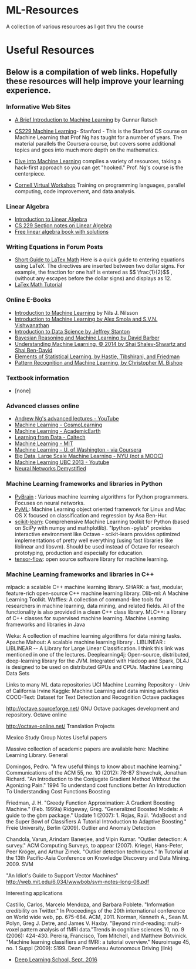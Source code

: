 # ML-Resources #
 A collection of various resources as I got thru the course
 
 
# Useful Resources #

## Below is a compilation of web links. Hopefully these resources will help improve your learning experience. ##

### Informative Web Sites ###

* [A Brief Introduction to Machine Learning]( https://events.ccc.de/congress/2004/fahrplan/files/105-machine-learning-paper.pdf) by Gunnar Ratsch

* [CS229 Machine Learning](http://cs229.stanford.edu/materials.html)- Stanford - This is the Stanford CS course on Machine Learning that Prof Ng has taught for a number of years. The material parallels the Coursera course, but covers some additional topics and goes into much more depth on the mathematics.

* [Dive into Machine Learning](https://github.com/hangtwenty/dive-into-machine-learning) compiles a variety of resources, taking a hack-first approach so you can get "hooked." Prof. Ng's course is the centerpiece.
* [Cornell Virtual Workshop](https://cvw.cac.cornell.edu/default) Training on programming languages, parallel computing, code improvement, and data analysis.


### Linear Algebra ###

* [Introduction to Linear Algebra](http://www.eigenvector.com/Docs/LinAlg.pdf)
* [CS 229 Section notes on Linear Algebra](http://www.eigenvector.com/Docs/LinAlg.pdf)
* [Free linear algebra book with solutions](http://cs229.stanford.edu/section/cs229-linalg.pdf)

### Writing Equations in Forum Posts ###

* [Short Guide to LaTex Math](www.ams.org/publications/authors/tex/amslatex) Here is a quick guide to entering equations using LaTeX. The directives are inserted between two dollar signs. For example, the fraction for one half is entered as \$\$ \frac{1}{2}\$\$ ,(without any escapes before the dollar signs) and displays as 12.
* [LaTex Math Tutorial](http://www.forkosh.com/mimetextutorial.html)

### Online E-Books ###

* [Introduction to Machine Learning](http://robotics.stanford.edu/~nilsson/MLBOOK.pdf) by Nils J. Nilsson
* [Introduction to Machine Learning by Alex Smola and S.V.N. Vishwanathan](http://alex.smola.org/drafts/thebook.pdf)
* [Introduction to Data Science by Jeffrey Stanton](http://surface.syr.edu/cgi/viewcontent.cgi?article=1165&context=istpub)
* [Bayesian Reasoning and Machine Learning by David Barber](http://web4.cs.ucl.ac.uk/staff/D.Barber/pmwiki/pmwiki.php?n=Brml.Online)
* [Understanding Machine Learning, © 2014 by Shai Shalev-Shwartz and Shai Ben-David](http://www.cs.huji.ac.il/~shais/UnderstandingMachineLearning/copy.html)
* [Elements of Statistical Learning, by Hastie, Tibshirani, and Friedman](http://statweb.stanford.edu/~tibs/ElemStatLearn/)
* [Pattern Recognition and Machine Learning, by Christopher M. Bishop](http://users.isr.ist.utl.pt/~wurmd/Livros/school/Bishop%20-%20Pattern%20Recognition%20And%20Machine%20Learning%20-%20Springer%20%202006.pdf)

### Textbook information ###

* [none]

### Advanced classes online ###

* [Andrew Ng's advanced lectures - YouTube](https://www.youtube.com/course?list=ECA89DCFA6ADACE599)
* [Machine Learning - CosmoLearning](https://cosmolearning.org/courses/machine-learning/)
* [Machine Learning - AcademicEarth](http://academicearth.org/online-college-courses/)
* [Learning from Data - Caltech](http://work.caltech.edu/previous.html)
* [Machine Learning - MIT](https://ocw.mit.edu/courses/electrical-engineering-and-computer-science/6-867-machine-learning-fall-2006/)
* [Machine Learning - U. of Washington - via Coursera](https://www.coursera.org/specializations/machine-learning)
* [Big Data, Large Scale Machine Learning - NYU (not a MOOC)](http://cilvr.cs.nyu.edu/doku.php?id=courses:bigdata:start)
* [Machine Learning UBC 2013 - Youtube](https://www.youtube.com/playlist?list=PLE6Wd9FR--EdyJ5lbFl8UuGjecvVw66F6)
* [Neural Networks Demystified](https://www.youtube.com/playlist?list=PLiaHhY2iBX9hdHaRr6b7XevZtgZRa1PoU)

### Machine Learning frameworks and libraries in Python ###

* [PyBrain](http://pybrain.org) : Various machine learning algorithms for Python programmers. Focuses on neural networks.
* [PyML](http://pyml.sourceforge.net): Machine Learning object oriented framework for Linux and Mac OS X focused on classification and regression by Asa Ben-Hur.
* [scikit-learn](http://scikit-learn.org/stable/): Comprehensive Machine Learning toolkit for Python (based on SciPy with numpy and mathplotlib). "Ipython -pylab" provides interactive environment like Octave - scikit-learn provides optimized implementations of pretty well everything (using fast libraries like liblinear and libsvm). Should be used instead of Octave for research prototyping, production and especially for education.
* [tensor-flow](https://www.tensorflow.org): open source software library for machine learning.

### Machine Learning frameworks and libraries in C++ ###

mlpack: a scalable C++ machine learning library.
SHARK: a fast, modular, feature-rich open-source C++ machine learning library.
Dlib-ml: A Machine Learning Toolkit.
Waffles: A collection of command-line tools for researchers in machine learning, data mining, and related fields. All of the functionality is also provided in a clean C++ class library.
MLC++: a library of C++ classes for supervised machine learning.
Machine Learning frameworks and libraries in Java

Weka: A collection of machine learning algorithms for data mining tasks.
Apache Mahout: A scalable machine learning library .
LIBLINEAR : LIBLINEAR -- A Library for Large Linear Classification. I think this link was mentioned in one of the lectures.
Deeplearning4j: Open-source, distributed, deep-learning library for the JVM. Integrated with Hadoop and Spark, DL4J is designed to be used on distributed GPUs and CPUs.
Machine Learning Data Sets

Links to many ML data repositories
UCI Machine Learning Repository - Univ of California Irvine
Kaggle: Machine Learning and data mining activities
COCO-Text: Dataset for Text Detection and Recognition
Octave packages

http://octave.sourceforge.net/ GNU Octave packages development and repository.
Octave online

http://octave-online.net/
Translation Projects

Mexico Study Group Notes
Useful papers

Massive collection of academic papers are available here: Machine Learning Library.
General

Domingos, Pedro. "A few useful things to know about machine learning." Communications of the ACM 55, no. 10 (2012): 78-87
Shewchuk, Jonathan Richard. "An Introduction to the Conjugate Gradient Method Without the Agonizing Pain." 1994
To understand cost functions better An Introduction To Understanding Cost Functions
Boosting

Friedman, J. H. "Greedy Function Approximation: A Gradient Boosting Machine." (Feb. 1999a)
Ridgeway, Greg. "Generalized Boosted Models: A guide to the gbm package." Update 1 (2007): 1.
Rojas, Raúl. "AdaBoost and the Super Bowl of Classifiers A Tutorial Introduction to Adaptive Boosting." Freie University, Berlin (2009).
Outlier and Anomaly Detection

Chandola, Varun, Arindam Banerjee, and Vipin Kumar. "Outlier detection: A survey." ACM Computing Surveys, to appear (2007).
Kriegel, Hans-Peter, Peer Kröger, and Arthur Zimek. "Outlier detection techniques." In Tutorial at the 13th Pacific-Asia Conference on Knowledge Discovery and Data Mining. 2009.
SVM

"An Idiot's Guide to Support Vector Machines"
http://web.mit.edu/6.034/wwwbob/svm-notes-long-08.pdf

Interesting applications

Castillo, Carlos, Marcelo Mendoza, and Barbara Poblete. "Information credibility on Twitter." In Proceedings of the 20th international conference on World wide web, pp. 675-684. ACM, 2011.
Norman, Kenneth A., Sean M. Polyn, Greg J. Detre, and James V. Haxby. "Beyond mind-reading: multi-voxel pattern analysis of fMRI data."Trends in cognitive sciences 10, no. 9 (2006): 424-430.
Pereira, Francisco, Tom Mitchell, and Matthew Botvinick. "Machine learning classifiers and fMRI: a tutorial overview." Neuroimage 45, no. 1 Suppl (2009): S199.
Dean Pomerleau Autonomous Driving (link)
* [Deep Learning School, Sept. 2016](https://www.bayareadlschool.org/)



